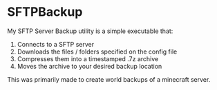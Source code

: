 # SFTPBackup

My SFTP Server Backup utility is a simple executable that:

1. Connects to a SFTP server
2. Downloads the files / folders specified on the config file
3. Compresses them into a timestamped .7z archive
4. Moves the archive to your desired backup location

This was primarily made to create world backups of a minecraft server.
